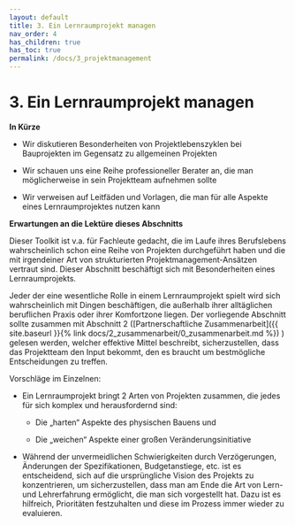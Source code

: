 ```yaml
---
layout: default
title: 3. Ein Lernraumprojekt managen
nav_order: 4
has_children: true
has_toc: true
permalink: /docs/3_projektmanagement
---
```


# 3. Ein Lernraumprojekt managen

**In Kürze**

-   Wir diskutieren Besonderheiten von Projektlebenszyklen bei    Bauprojekten im Gegensatz zu allgemeinen Projekten

-   Wir schauen uns eine Reihe professioneller Berater an, die man     möglicherweise in sein Projektteam aufnehmen sollte

-   Wir verweisen auf Leitfäden und Vorlagen, die man für alle Aspekte
    eines Lernraumprojektes nutzen kann

**Erwartungen an die Lektüre dieses Abschnitts**

Dieser Toolkit ist v.a. für Fachleute gedacht, die im Laufe ihres
Berufslebens wahrscheinlich schon eine Reihe von Projekten durchgeführt
haben und die mit irgendeiner Art von strukturierten
Projektmanagement-Ansätzen vertraut sind. Dieser Abschnitt beschäftigt
sich mit Besonderheiten eines Lernraumprojekts.

Jeder der eine wesentliche Rolle in einem Lernraumprojekt spielt wird
sich wahrscheinlich mit Dingen beschäftigen, die außerhalb ihrer
alltäglichen beruflichen Praxis oder ihrer Komfortzone liegen. Der
vorliegende Abschnitt sollte zusammen mit Abschnitt 2
([Partnerschaftliche
Zusammenarbeit]({{ site.baseurl }}{% link docs/2_zusammenarbeit/0_zusammenarbeit.md %}) ) gelesen werden,
welcher effektive Mittel beschreibt, sicherzustellen, dass das
Projektteam den Input bekommt, den es braucht um bestmögliche
Entscheidungen zu treffen.

Vorschläge im Einzelnen:

-   Ein Lernraumprojekt bringt 2 Arten von Projekten zusammen, die jedes
    für sich komplex und herausfordernd sind:

    -   Die „harten“ Aspekte des physischen Bauens und

    -   Die „weichen“ Aspekte einer großen Veränderungsinitiative

-   Während der unvermeidlichen Schwierigkeiten durch Verzögerungen,
    Änderungen der Spezifikationen, Budgetanstiege, etc. ist es
    entscheidend, sich auf die ursprüngliche Vision des Projekts zu
    konzentrieren, um sicherzustellen, dass man am Ende die Art von
    Lern- und Lehrerfahrung ermöglicht, die man sich vorgestellt hat.
    Dazu ist es hilfreich, Prioritäten festzuhalten und diese im Prozess
    immer wieder zu evaluieren.
